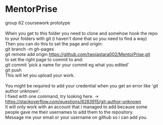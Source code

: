 # MentorPrise
group 62 coursework prototype <br>
<br>
When you get to this folder you need to clone and somehow hook the repo to your folders with git (i haven't done that so you need to find a way) <br>
Then you can do this to set the page and origin: <br>
  git branch -m gh-pages                                                   <br>
  git remote add origin https://github.com/twojastara002/MentorPrise.git   <br>
to set the right page to commit to and: <br>
  git commit 'pick a name for your commit eg what you edited'  <br>
  git push <br>
This will let you upload your work. <br>
<br>
You might be required to add your credential when you get an error like 'git author unknown'. <br>
I fixed with one command, try looking here. -> https://stackoverflow.com/questions/8283915/git-author-unknown <br>
It will only work with an account that i managed to add because some people gave me their usernames to add them to the repository. <br>
Message me your email or your username on github so i can add you. <br>
